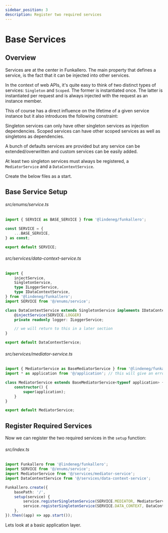 ```yaml
---
sidebar_position: 3
description: Register two required services
---
```


# Base Services

## Overview

Services are at the center in Funkallero. The main property that defines a service, is the fact that it can be injected into other services.

In the context of web APIs, it's quite easy to think of two distinct types of services: `Singleton` and `Scoped`. The former is instantiated once. The latter is instantiated per request and is always injected with the request as an instance member.

This of course has a direct influence on the lifetime of a given service instance but it also introduces the following constraint:

Singleton services can only have other singleton services as injection dependencies. Scoped services can have other scoped services as well as singletons as dependencies.

A bunch of defaults services are provided but any service can be extended/overwritten and custom services can be easily added.

At least two singleton services must always be registered, a `MediatorService` and a `DataContextService`.

Create the below files as a start.

## Base Service Setup

###### src/enums/service.ts

```ts
import { SERVICE as BASE_SERVICE } from '@lindeneg/funkallero';

const SERVICE = {
    ...BASE_SERVICE,
} as const;

export default SERVICE;
```

###### src/services/data-context-service.ts

```ts
import {
    injectService,
    SingletonService,
    type ILoggerService,
    type IDataContextService,
} from '@lindeneg/funkallero';
import SERVICE from '@/enums/service';

class DataContextService extends SingletonService implements IDataContextService {
    @injectService(SERVICE.LOGGER)
    private readonly logger: ILoggerService;

    // we will return to this in a later section
}

export default DataContextService;

```

###### src/services/mediator-service.ts

```ts
import { MediatorService as BaseMediatorService } from '@lindeneg/funkallero';
import * as application from '@/application'; // this will give an error, we'll fix that in the next section

class MediatorService extends BaseMediatorService<typeof application> {
    constructor() {
        super(application);
    }
}

export default MediatorService;
```

## Register Required Services

Now we can register the two required services in the `setup` function:

###### src/index.ts

```ts
import Funkallero from '@lindeneg/funkallero';
import SERVICE from '@/enums/service';
import MediatorService from '@/services/mediator-service';
import DataContextService from '@/services/data-context-service';

Funkallero.create({
    basePath: '/',
    setup(service) {
        service.registerSingletonService(SERVICE.MEDIATOR, MediatorService);
        service.registerSingletonService(SERVICE.DATA_CONTEXT, DataContextService);
    },
}).then((app) => app.start());

```
Lets look at a basic application layer.
